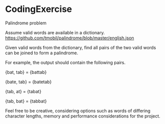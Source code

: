 # CodingExercise
Palindrome problem


Assume valid words are available in a dictionary.
https://github.com/tmobil/palindrome/blob/master/english.json

Given valid words from the dictionary, find all pairs of the two valid words can be joined to form a palindrome.

For example, the output should contain the following pairs.

{bat, tab} = {battab}

{bate, tab} = {batetab}

{tab, at} = {tabat}

{tab, bat} = {tabbat}

Feel free to be creative, considering options such as words of differing character lengths, memory and performance considerations for the project.      

